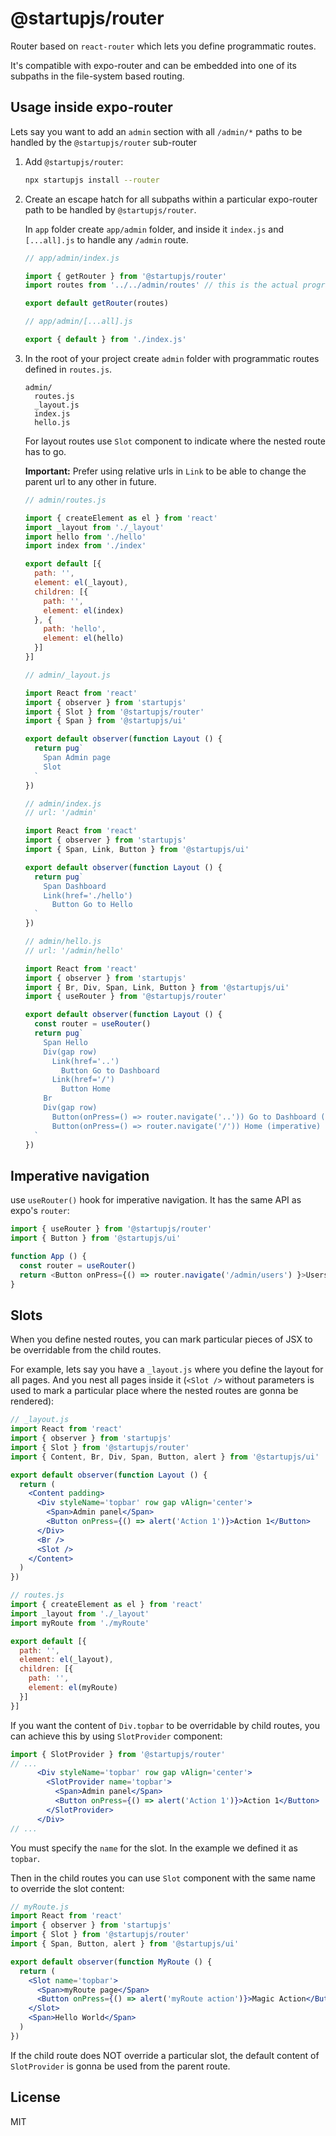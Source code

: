 # @startupjs/router

Router based on `react-router` which lets you define programmatic routes.

It's compatible with expo-router and can be embedded into one of its subpaths in the file-system based routing.

## Usage inside expo-router

Lets say you want to add an `admin` section with all `/admin/*` paths to be handled by the `@startupjs/router` sub-router

1. Add `@startupjs/router`:

    ```sh
    npx startupjs install --router
    ```

2. Create an escape hatch for all subpaths within a particular expo-router path to be handled by `@startupjs/router`.

    In `app` folder create `app/admin` folder, and inside it `index.js` and `[...all].js` to handle any `/admin` route.

    ```js
    // app/admin/index.js

    import { getRouter } from '@startupjs/router'
    import routes from '../../admin/routes' // this is the actual programmatic routes

    export default getRouter(routes)
    ```

    ```js
    // app/admin/[...all].js

    export { default } from './index.js'
    ```

3. In the root of your project create `admin` folder with programmatic routes defined in `routes.js`.

    ```
    admin/
      routes.js
      _layout.js
      index.js
      hello.js
    ```

    For layout routes use `Slot` component to indicate where the nested route has to go.

    **Important:** Prefer using relative urls in `Link` to be able to change the parent url to any other in future.

    ```js
    // admin/routes.js

    import { createElement as el } from 'react'
    import _layout from './_layout'
    import hello from './hello'
    import index from './index'

    export default [{
      path: '',
      element: el(_layout),
      children: [{
        path: '',
        element: el(index)
      }, {
        path: 'hello',
        element: el(hello)
      }]
    }]
    ```

    ```js
    // admin/_layout.js

    import React from 'react'
    import { observer } from 'startupjs'
    import { Slot } from '@startupjs/router'
    import { Span } from '@startupjs/ui'

    export default observer(function Layout () {
      return pug`
        Span Admin page
        Slot
      `
    })
    ```

    ```js
    // admin/index.js
    // url: '/admin'

    import React from 'react'
    import { observer } from 'startupjs'
    import { Span, Link, Button } from '@startupjs/ui'

    export default observer(function Layout () {
      return pug`
        Span Dashboard
        Link(href='./hello')
          Button Go to Hello
      `
    })
    ```

    ```js
    // admin/hello.js
    // url: '/admin/hello'

    import React from 'react'
    import { observer } from 'startupjs'
    import { Br, Div, Span, Link, Button } from '@startupjs/ui'
    import { useRouter } from '@startupjs/router'

    export default observer(function Layout () {
      const router = useRouter()
      return pug`
        Span Hello
        Div(gap row)
          Link(href='..')
            Button Go to Dashboard
          Link(href='/')
            Button Home
        Br
        Div(gap row)
          Button(onPress=() => router.navigate('..')) Go to Dashboard (imperative)
          Button(onPress=() => router.navigate('/')) Home (imperative)
      `
    })
    ```

## Imperative navigation

use `useRouter()` hook for imperative navigation. It has the same API as expo's `router`:

```js
import { useRouter } from '@startupjs/router'
import { Button } from '@startupjs/ui'

function App () {
  const router = useRouter()
  return <Button onPress={() => router.navigate('/admin/users') }>Users</Button>
}
```

## Slots

When you define nested routes, you can mark particular pieces of JSX to be overridable from the child routes.

For example, lets say you have a `_layout.js` where you define the layout for all pages. And you nest all pages inside it (`<Slot />` without parameters is used to mark a particular place where the nested routes are gonna be rendered):

```jsx
// _layout.js
import React from 'react'
import { observer } from 'startupjs'
import { Slot } from '@startupjs/router'
import { Content, Br, Div, Span, Button, alert } from '@startupjs/ui'

export default observer(function Layout () {
  return (
    <Content padding>
      <Div styleName='topbar' row gap vAlign='center'>
        <Span>Admin panel</Span>
        <Button onPress={() => alert('Action 1')}>Action 1</Button>
      </Div>
      <Br />
      <Slot />
    </Content>
  )
})
```

```js
// routes.js
import { createElement as el } from 'react'
import _layout from './_layout'
import myRoute from './myRoute'

export default [{
  path: '',
  element: el(_layout),
  children: [{
    path: '',
    element: el(myRoute)
  }]
}]
```

If you want the content of `Div.topbar` to be overridable by child routes, you can achieve this by using `SlotProvider` component:

```jsx
import { SlotProvider } from '@startupjs/router'
// ...
      <Div styleName='topbar' row gap vAlign='center'>
        <SlotProvider name='topbar'>
          <Span>Admin panel</Span>
          <Button onPress={() => alert('Action 1')}>Action 1</Button>
        </SlotProvider>
      </Div>
// ...
```

You must specify the `name` for the slot. In the example we defined it as `topbar`.

Then in the child routes you can use `Slot` component with the same name to override the slot content:

```jsx
// myRoute.js
import React from 'react'
import { observer } from 'startupjs'
import { Slot } from '@startupjs/router'
import { Span, Button, alert } from '@startupjs/ui'

export default observer(function MyRoute () {
  return (
    <Slot name='topbar'>
      <Span>myRoute page</Span>
      <Button onPress={() => alert('myRoute action')}>Magic Action</Button>
    </Slot>
    <Span>Hello World</Span>
  )
})
```

If the child route does NOT override a particular slot, the default content of `SlotProvider` is gonna be used from the parent route.

## License

MIT
